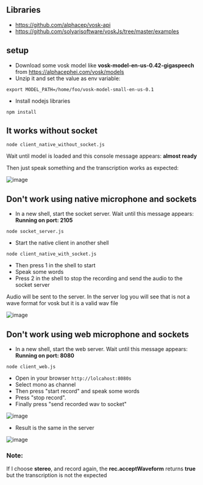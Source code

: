 ## Libraries

- https://github.com/alphacep/vosk-api
- https://github.com/solyarisoftware/voskJs/tree/master/examples

## setup

- Download some vosk model like **vosk-model-en-us-0.42-gigaspeech** from  https://alphacephei.com/vosk/models 
- Unzip it and set the value as env variable:

```
export MODEL_PATH=/home/foo/vosk-model-small-en-us-0.1
```
- Install nodejs libraries

```
npm install
```

## It works without socket

```
node client_native_without_socket.js
```

Wait until model is loaded and this console message appears: **almost ready**

Then just speak something and the transcription works as expected:

![image](https://github.com/jrichardsz/nodejs-wav-vosk-transcription/assets/3322836/1adb2725-a057-43bc-a45b-d7b71d82b582)


## Don't work using native microphone and sockets

- In a new shell, start the socket server. Wait until this message appears: **Running on port: 2105**

```
node socket_server.js
```

- Start the native client in another shell

```
node client_native_with_socket.js
```

- Then press 1 in the shell to start
- Speak some words
- Press 2 in the shell to stop the recording and send the audio to the socket server

Audio will be sent to the server. In the server log you will see that is not a wave format for vosk but it is a valid wav file

![image](https://github.com/jrichardsz/nodejs-wav-vosk-transcription/assets/3322836/ed18e7dc-11a9-4eec-b36a-1bc18aeb09ee)


## Don't work using web microphone and sockets

- In a new shell, start the web server. Wait until this message appears: **Running on port: 8080**

```
node client_web.js
```

- Open in your browser `http://lolcahost:8080s`
- Select mono as channel
- Then press "start record" and speak some words
- Press "stop record".
- Finally press "send recorded wav to socket"

![image](https://github.com/jrichardsz/nodejs-wav-vosk-transcription/assets/3322836/529dbf18-36e6-4c88-81f6-d9da40ccfa36)

- Result is the same in the server

![image](https://github.com/jrichardsz/nodejs-wav-vosk-transcription/assets/3322836/ed18e7dc-11a9-4eec-b36a-1bc18aeb09ee)

### Note: 

If I choose **stereo**, and record again, the **rec.acceptWaveform** returns **true** but the transcription is not the expected
